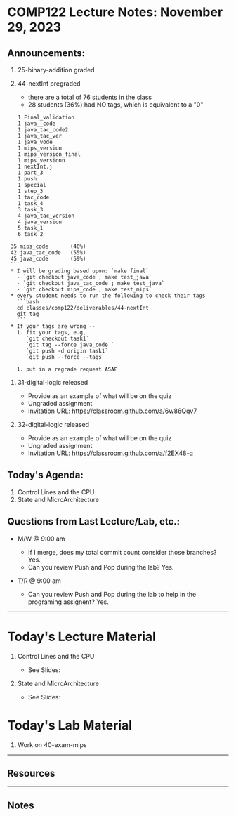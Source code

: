 # COMP122 Lecture Notes: November 29, 2023

## Announcements:
   1. 25-binary-addition graded

   1. 44-nextInt pregraded
      * there are a total of 76 students in the class
      * 28 students (36%) had NO tags, which is equivalent to a "0"
      ```
      1 Final_validation
      1 java__code
      1 java_tac_code2
      1 java_tac_ver
      1 java_vode
      1 mips_version
      1 mips_version_final
      1 mips_versionn
      1 nextInt.j
      1 part_3
      1 push
      1 special
      1 step_3
      1 tac_code
      1 task_4
      3 task_3
      4 java_tac_version
      4 java_version
      5 task_1
      6 task_2
     35 mips_code       (46%)
     42 java_tac_code   (55%)
     45 java_code       (59%)
     ```
     * I will be grading based upon: `make final`
       - `git checkout java_code ; make test_java`
       - `git checkout java_tac_code ; make test_java`
       - `git checkout mips_code ; make test_mips`
     * every student needs to run the following to check their tags
       ```bash
       cd classes/comp122/deliverables/44-nextInt
       git tag
       ```
     * If your tags are wrong --
       1. fix your tags, e.g,
          `git checkout task1`
          `git tag --force java_code `
          `git push -d origin task1`
          `git push --force --tags`

       1. put in a regrade request ASAP


   1. 31-digital-logic released
      - Provide as an example of what will be on the quiz
      - Ungraded assignment
      - Invitation URL: https://classroom.github.com/a/6w86Qqv7

   1. 32-digital-logic released
      - Provide as an example of what will be on the quiz
      - Ungraded assignment
      - Invitation URL: https://classroom.github.com/a/f2EX48-q
                     

## Today's Agenda:
   1. Control Lines and the CPU
   1. State and MicroArchitecture


## Questions from Last Lecture/Lab, etc.:
   * M/W @ 9:00 am
     - If I merge, does my total commit count consider those branches?  Yes. 
     - Can you review Push and Pop during the lab? Yes.

 
   * T/R @ 9:00 am
     - Can you review Push and Pop during the lab to help in the programing assignent? Yes.




---
# Today's Lecture Material

  1. Control Lines and the CPU
     - See Slides:

  1. State and MicroArchitecture
     - See Slides:


# Today's Lab Material

  1. Work on 40-exam-mips


---
## Resources


---
<!-- This section for student's to place their own notes. -->
<!-- This section will not be updated by the Professor.   -->

## Notes  


